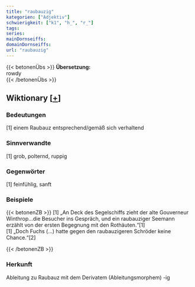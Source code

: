 ```yaml
---
title: "raubauzig"
kategorien: ["Adjektiv"]
schwierigkeit: ["k1", "h_", "r_"]
tags:
series:
mainDornseiffs:
domainDornseiffs:
url: "raubauzig"
---
```


{{< betonenÜbs >}}
**Übersetzung:**  
rowdy  
{{< /betonenÜbs >}}

## Wiktionary [[+](https://de.wiktionary.org/wiki/raubauzig)]

### Bedeutungen
[1] einem Raubauz entsprechend/gemäß sich verhaltend  

### Sinnverwandte
[1] grob, polternd, ruppig  

### Gegenwörter
[1] feinfühlig, sanft  

### Beispiele
{{< betonenZB >}}
[1] „An Deck des Segelschiffs zieht der alte Gouverneur Winthrop…die Besucher ins Gespräch, und ein raubauziger Seemann erzählt von der ersten Begegnung mit den Rothäuten.“[1]  
[1] „Doch Fuchs (…) hatte gegen den raubauzigeren Schröder keine Chance.“[2]  

{{< /betonenZB >}}
### Herkunft
Ableitung zu Raubauz mit dem Derivatem (Ableitungsmorphem) -ig  


